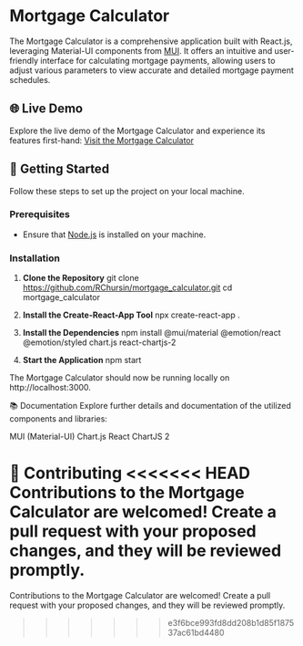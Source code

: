 # Mortgage Calculator

The Mortgage Calculator is a comprehensive application built with React.js, leveraging Material-UI components from [MUI](https://mui.com/). It offers an intuitive and user-friendly interface for calculating mortgage payments, allowing users to adjust various parameters to view accurate and detailed mortgage payment schedules.

## 🌐 Live Demo

Explore the live demo of the Mortgage Calculator and experience its features first-hand:
[Visit the Mortgage Calculator](https://rchursin.github.io/mortgage_calculator/)

## 🚀 Getting Started

Follow these steps to set up the project on your local machine.

### Prerequisites

- Ensure that [Node.js](https://nodejs.org/) is installed on your machine.

### Installation

1. **Clone the Repository**
    git clone https://github.com/RChursin/mortgage_calculator.git
    cd mortgage_calculator

2. **Install the Create-React-App Tool**
    npx create-react-app .

3. **Install the Dependencies**
    npm install @mui/material @emotion/react @emotion/styled chart.js react-chartjs-2

4. **Start the Application**
    npm start

The Mortgage Calculator should now be running locally on http://localhost:3000.

📚 Documentation
Explore further details and documentation of the utilized components and libraries:

MUI (Material-UI)
Chart.js
React ChartJS 2

📝 Contributing
<<<<<<< HEAD
Contributions to the Mortgage Calculator are welcomed! Create a pull request with your proposed changes, and they will be reviewed promptly.
=======
Contributions to the Mortgage Calculator are welcomed! Create a pull request with your proposed changes, and they will be reviewed promptly.
>>>>>>> e3f6bce993fd8dd208b1d85f187537ac61bd4480
